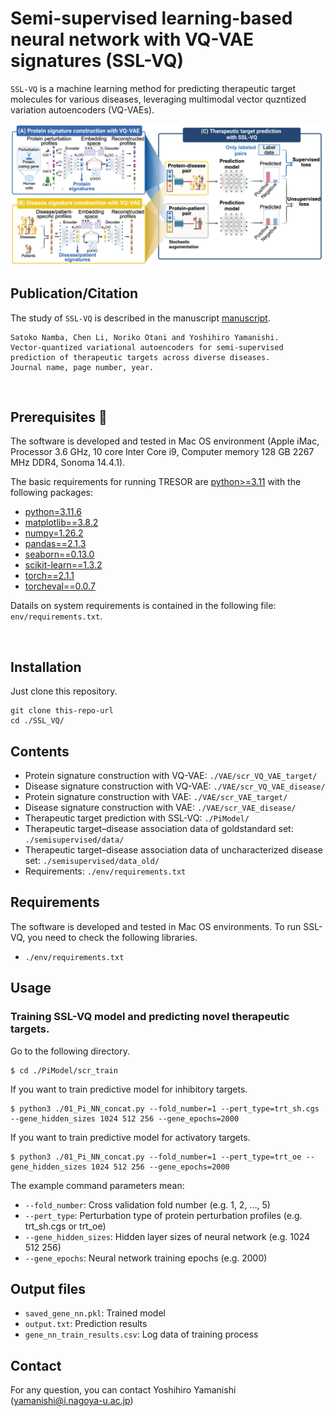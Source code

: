 # Semi-supervised learning-based neural network with VQ-VAE signatures (SSL-VQ)

`SSL-VQ`  is a machine learning method for predicting therapeutic target molecules for various diseases, leveraging multimodal vector quzntized variation autoencoders (VQ-VAEs).

![alt text](figure1.png)



## Publication/Citation

The study of `SSL-VQ` is described in the manuscript [manuscript](URL). 

```
Satoko Namba, Chen Li, Noriko Otani and Yoshihiro Yamanishi. 
Vector-quantized variational autoencoders for semi-supervised prediction of therapeutic targets across diverse diseases.
Journal name, page number, year. 
```
<br>



## Prerequisites :memo:

The software is developed and tested in Mac OS environment (Apple iMac, Processor 3.6 GHz, 10 core Inter Core i9, Computer memory 128 GB 2267 MHz DDR4, Sonoma 14.4.1).

The basic requirements for running TRESOR are [python>=3.11](https://www.python.org/) with the following packages:
- [python=3.11.6](https://www.python.org/)
- [matplotlib==3.8.2](https://matplotlib.org/)
- [numpy=1.26.2](https://numpy.org/)
- [pandas==2.1.3](https://pandas.pydata.org/)
- [seaborn==0.13.0](https://seaborn.pydata.org/)
- [scikit-learn==1.3.2](https://scikit-learn.org/stable/)
- [torch==2.1.1](https://pytorch.org/)
- [torcheval==0.0.7](https://pytorch.org/torcheval/stable/)

Datails on system requirements is contained in the following file: `env/requirements.txt`.

<br>


## Installation

Just clone this repository.

```
git clone this-repo-url
cd ./SSL_VQ/
```


## Contents

- Protein signature construction with VQ-VAE: `./VAE/scr_VQ_VAE_target/`
- Disease signature construction with VQ-VAE: `./VAE/scr_VQ_VAE_disease/`
- Protein signature construction with VAE: `./VAE/scr_VAE_target/`
- Disease signature construction with VAE: `./VAE/scr_VAE_disease/`
- Therapeutic target prediction with SSL-VQ: `./PiModel/`
- Therapeutic target–disease association data of goldstandard set: `./semisupervised/data/`
- Therapeutic target–disease association data of uncharacterized disease set: `./semisupervised/data_old/`
- Requirements: `./env/requirements.txt`

## Requirements

The software is developed and tested in Mac OS environments.
To run SSL-VQ, you need to check the following libraries.

- `./env/requirements.txt`

## Usage

### Training SSL-VQ model and predicting novel therapeutic targets.

Go to the following directory.

```
$ cd ./PiModel/scr_train
```

If you want to train predictive model for inhibitory targets.

```
$ python3 ./01_Pi_NN_concat.py --fold_number=1 --pert_type=trt_sh.cgs --gene_hidden_sizes 1024 512 256 --gene_epochs=2000
```

If you want to train predictive model for activatory targets.

```
$ python3 ./01_Pi_NN_concat.py --fold_number=1 --pert_type=trt_oe --gene_hidden_sizes 1024 512 256 --gene_epochs=2000
```

The example command parameters mean:

- `--fold_number`: Cross validation fold number (e.g. 1, 2, ..., 5)
- `--pert_type`: Perturbation type of protein perturbation profiles (e.g. trt_sh.cgs or trt_oe)
- `--gene_hidden_sizes`: Hidden layer sizes of neural network (e.g. 1024 512 256)
- `--gene_epochs`: Neural network training epochs (e.g. 2000)



## Output files

- `saved_gene_nn.pkl`: Trained model
- `output.txt`: Prediction results
- `gene_nn_train_results.csv`: Log data of training process



## Contact

For any question, you can contact Yoshihiro Yamanishi ([yamanishi@i.nagoya-u.ac.jp](mailto:yamanishi@i.nagoya-u.ac.jp))
